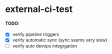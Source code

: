 # external-ci-test

#### TODO:
- [x] verify pipeline triggers 
- [x] verify automatic sync (sync seems very slow)
- [ ] verify auto devops integrgation
